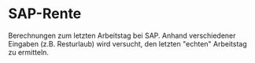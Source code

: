 # SAP-Rente

Berechnungen zum letzten Arbeitstag bei SAP.
Anhand verschiedener Eingaben (z.B. Resturlaub) wird versucht, den letzten "echten" Arbeitstag zu ermitteln.
